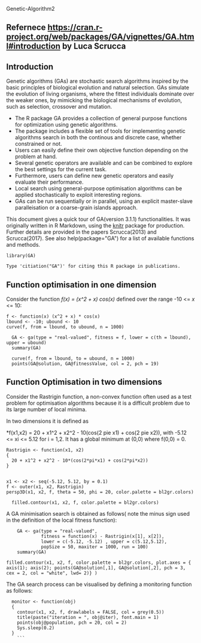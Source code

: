 Genetic-Algorithm2

## Refernece https://cran.r-project.org/web/packages/GA/vignettes/GA.html#introduction by Luca Scrucca


## Introduction

Genetic algorithms (GAs) are stochastic search algorithms inspired by the basic principles of biological evolution and natural selection. GAs simulate the evolution of living organisms, where the fittest individuals dominate over the weaker ones, by mimicking the biological mechanisms of evolution, such as selection, crossover and mutation.

* The R package GA provides a collection of general purpose functions for optimization using genetic algorithms. 
* The package includes a flexible set of tools for implementing genetic algorithms search in both the continous and discrete case, whether constrained or not.
* Users can easily define their own objective function depending on the problem at hand.
* Several genetic operators are available and can be combined to explore the best settings for the current task.
* Furthermore, users can define new genetic operators and easily evaluate their performance.
* Local search using general-purpose optimisation algorithms can be applied stochastically to exploit interesting regions.
* GAs can be run sequentially or in parallel, using an explicit master-slave paralleisation or a coarse-grain islands approach.

This document gives a quick tour of GA(version 3.1.1) functionalities. It was originally written in R Markdown, using the <U>knitr</U> package for production. Further details are provided in the papers Scrucca(2013) and Scrucca(2017). 
See also help(package="GA") for a list of available functions and methods.

``` 
library(GA)

Type 'citiation("GA")' for citing this R package in publications.
```

## Function optimisation in one dimension

Consider the function *f(x) = (x^2 + x) cos(x)* defined over the range -10 <= *x* <= 10:

```
f <- function(x) (x^2 + x) * cos(x)
lbound <- -10; ubound <- 10
curve(f, from = lbound, to ubound, n = 1000)
```

```
  GA <- ga(type = "real-valued", fitness = f, lower = c(th = lbound), upper = ubound)
  summary(GA)
```

```
  curve(f, from = lbound, to = ubound, n = 1000)
  points(GA@solution, GA@fitnessValue, col = 2, pch = 19)
```

## Function Optimisation in two dimensions

Consider the Rastrigin function, a non-convex function often used as a test problem for optimisation algorithms because it is a difficult problem due to its large number of local minima. 

In two dimensions it is defined as 

*f(x1,x2) = 20 + x1^2 + x2^2 - 10(cos(2 pie x1) + cos(2 pie x2)), with -5.12 <= xi <= 5.12 for i = 1,2. 
It has a global minimum at (0,0) where f(0,0) = 0.

```
Rastrigin <- function(x1, x2)
{
  20 + x1^2 + x2^2 - 10*(cos(2*pi*x1) + cos(2*pi*x2))
}


x1 <- x2 <- seq(-5.12, 5.12, by = 0.1)
f <- outer(x1, x2, Rastrigin)
persp3D(x1, x2, f, theta = 50, phi = 20, color.palette = bl2gr.colors)
```

```
  filled.contour(x1, x2, f, color.palette = bl2gr.colors)
```

A GA minimisation search is obtained as follows( note the minus sign used in the definition of the local fitness function):

``` 
    GA <- ga(type = "real-valued",
             fitness = function(x) - Rastrigin(x[1], x[2]),
             lower = c(-5.12, -5.12) , upper = c(5.12,5.12),
             popSize = 50, maxiter = 1000, run = 100)
    summary(GA)         
```

```
filled.contour(x1, x2, f, color.palette = bl2gr.colors, plot.axes = { axis(1); axis(2); points(GA@solution[,1], GA@solution[,2], pch = 3, cex = 2, col = "white", lwd= 2)} )
```

The GA search process can be visualised by defining a monitoring function as follows:

``` 
  monitor <- function(obj)
  {
    contour(x1, x2, f, drawlabels = FALSE, col = grey(0.5))
    title(paste("iteration = ", obj@iter), font.main = 1)
    points(obj@population, pch = 20, col = 2)
    Sys.sleep(0.2)  
  }
    ```

  
  
  

